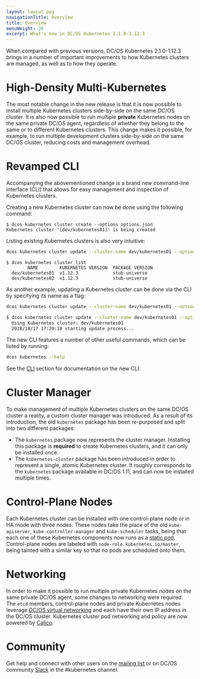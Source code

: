 ```yaml
---
layout: layout.pug
navigationTitle: Overview
title: Overview
menuWeight: 20
excerpt: What's new in DC/OS Kubernetes 2.1.0-1.12.3
---
```


<!-- This source repo for this topic is https://github.com/mesosphere/dcos-kubernetes-cluster -->

When compared with previous versions, DC/OS Kubernetes 2.1.0-1.12.3 brings in a number of important improvements to how Kubernetes clusters are managed, as well as to how they operate.

# High-Density Multi-Kubernetes

The most notable change in the new release is that it is now possible to install multiple Kubernetes clusters side-by-side on the same DC/OS cluster.
It is also now possible to run multiple **private** Kubernetes nodes on the same private DC/OS agent, regardless of whether they belong to the same or to different Kubernetes clusters.
This change makes it possible, for example, to run multiple development clusters side-by-side on the same DC/OS cluster, reducing costs and management overhead.

# Revamped CLI

Accompanying the abovementioned change is a brand new command-line interface (CLI) that allows for easy management and inspection of Kubernetes clusters.

Creating a new Kubernetes cluster can now be done using the following command:

```shell
$ dcos kubernetes cluster create --options options.json
Kubernetes cluster '[dev/kubernetes01]' is being created
```

Listing existing Kubernetes clusters is also very intuitive:
```bash
dcos kubernetes cluster update --cluster-name dev/kubernetes01 --options options.json
```

```shell
$ dcos kubernetes cluster list
        NAME        KUBERNETES VERSION  PACKAGE VERSION
  dev/kubernetes01  v1.12.3             stub-universe
  dev/kubernetes02  v1.12.3             stub-universe
```

As another example, updating a Kubernetes cluster can be done via the CLI by specifying its name as a flag:

```bash
dcos kubernetes cluster update --cluster-name dev/kubernetes01 --options options.json
```

```bash
$ dcos kubernetes cluster update --cluster-name dev/kubernetes01 --options options.json
  Using Kubernetes cluster: dev/kubernetes01
  2018/10/17 17:20:10 starting update process...
```

The new CLI features a number of other useful commands, which can be listed by running:

```bash
dcos kubernetes --help
```

See the [CLI](/services/kubernetes/2.1.0-1.12.3/cli/) section for documentation on the new CLI.

# Cluster Manager

To make management of multiple Kubernetes clusters on the same DC/OS cluster a reality, a custom cluster manager was introduced.
As a result of its introduction, the old `kubernetes` package has been re-purposed and split into two different packages:

* The `kubernetes` package now represents the cluster manager. Installing this package is **required** to create Kubernetes clusters, and it can only be installed once.
* The `kubernetes-cluster` package has been introduced in order to represent a single, atomic Kubernetes cluster. It roughly corresponds to the `kubernetes` package available in DC/OS 1.11, and can now be installed multiple times.

# Control-Plane Nodes

Each Kubernetes cluster can be installed with one control-plane node or in HA mode with three nodes.
These nodes take the place of the old `kube-apiserver`, `kube-controller-manager` and `kube-scheduler` tasks, being that each one of these Kubernetes components now runs as a [static pod](https://kubernetes.io/docs/tasks/administer-cluster/static-pod/).
Control-plane nodes are labeled with `node-role.kubernetes.io/master`, being tainted with a similar key so that no pods are scheduled onto them.

# Networking

In order to make it possible to run multiple private Kubernetes nodes on the same private DC/OS agent, some changes to networking were required.
The `etcd` members, control-plane nodes and private Kubernetes nodes leverage [DC/OS virtual networking](/1.12/networking/SDN/) and each have their own IP address in the DC/OS cluster.
Kubernetes cluster pod networking and policy are now powered by [Calico](https://github.com/projectcalico/calico/).

# Community
Get help and connect with other users on the [mailing list](https://groups.google.com/a/dcos.io/forum/#!forum/kubernetes) or on DC/OS community [Slack](http://chat.dcos.io/) in the #kubernetes channel.
